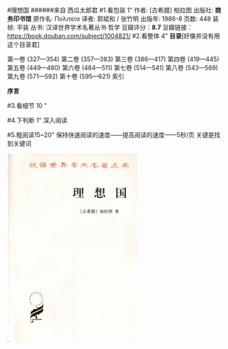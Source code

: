 #理想国
######来自 西瓜太郎君
#1.看包装 1"
    作者: [古希腊] 柏拉图 
    出版社: **商务印书馆**
    原作名: Πολιτεία
    译者: 郭斌和 / 张竹明 
    出版年: 1986-8
    页数: 448
    装帧: 平装
    丛书: 汉译世界学术名著丛书·哲学
    豆瓣评分：**8.7**
    豆瓣链接：https://book.douban.com/subject/1004821/
    #2.看整体 4"
**目录**[好像并没有用这个目录君]

  第一卷 (327—354)
第二卷 (357—383)
第三卷 (386—417)
第四卷 (419—445)
第五卷 (449—480)
第六卷 (484—511)
第七卷 (514—541)
第八卷 (543—569)
第九卷 (571—592)
第十卷 (595—621)
索引


**序言**

#3.看细节 10 "



#4.下判断 1"
深入阅读

#5.粗阅读15~20"
保持快速阅读的速度——提高阅读的速度——5秒/页
关键是找到关键词


![](./_image/2017-02-19-14-58-55.jpg)


